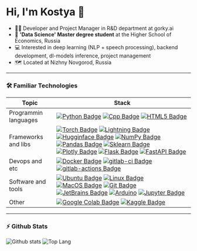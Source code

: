 # Hi, I'm Kostya 👋

- 👨‍💼 Developer and Project Manager in R&D department at gorky.ai
- 📄 **'Data Science' Master degree student** at the Higher School of Economics, Russia
- 💻 Interested in deep learning (NLP + speech processing), backend development, dl-models inference, project management
- 🗺️ Located at Nizhny Novgorod, Russia
<!-- - 📝 [CV/Resume](https://github.com/k4black/k4black/blob/master/CV.pdf) -->

---

### 🛠️ Familiar Technologies

<!-- https://github.com/Ileriayo/markdown-badges -->
| Topic | Stack |
| ---- | --- | 
| Programmin languages | [![Python Badge](https://img.shields.io/badge/-Python-black?style=flat&logo=Python&logoColor=white)]() [![Cpp Badge](https://img.shields.io/badge/-C%2B%2B-black?style=flat&logo=c%2B%2B&logoColor=white)]() [![HTML5 Badge](https://img.shields.io/badge/-HTML5-black?style=flat&logo=HTML5&logoColor=white)]() |
| Frameworks and libs | [![Torch Badge](https://img.shields.io/badge/-PyTorch-black?style=flat&logo=PyTorch&logoColor=white)]() [![Lightning Badge](https://img.shields.io/badge/-PyTorch%20Lightning-black?style=flat&logo=PyTorch-Lightning&logoColor=white)]() [![Hugginface Badge](https://img.shields.io/badge/-Huggingface-black?style=flat&logo=Huggingface&logoColor=white)]() [![NumPy Badge](https://img.shields.io/badge/-NumPy-black?style=flat&logo=NumPy&logoColor=white)]() [![Pandas Badge](https://img.shields.io/badge/-Pandas-black?style=flat&logo=pandas&logoColor=white)]() [![Sklearn Badge](https://img.shields.io/badge/-Sklearn-black?style=flat&logo=scikit-learn&logoColor=white)]() [![Plotly Badge](https://img.shields.io/badge/-Plotly-black?style=flat&logo=Plotly&logoColor=white)]() [![Flask Badge](https://img.shields.io/badge/-Flask-black?style=flat&logo=Flask&logoColor=white)]() [![FastAPI Badge](https://img.shields.io/badge/-FastAPI-black?style=flat&logo=FastAPI&logoColor=white)]() |
| Devops and etc | [![Docker Badge](https://img.shields.io/badge/-Docker-black?style=flat&logo=Docker&logoColor=white)]() [![gitlab-ci Badge](https://img.shields.io/badge/-GitLab%20CI-black?style=flat&logo=gitlab&logoColor=white)]() [![gitlab-actions Badge](https://img.shields.io/badge/-GitHub%20Actions-black?style=flat&logo=github&logoColor=white)]() |
| Software and tools | [![Ubuntu Badge](https://img.shields.io/badge/-Ubuntu-black?style=flat&logo=Ubuntu&logoColor=white)]() [![Linux Badge](https://img.shields.io/badge/-Linux-black?style=flat&logo=Linux&logoColor=white)]() [![MacOS Badge](https://img.shields.io/badge/-MacOS-black?style=flat&logo=MacOS&logoColor=white)]() [![Git Badge](https://img.shields.io/badge/-Git-black?style=flat&logo=Git&logoColor=white)]() [![JetBrains Badge](https://img.shields.io/badge/-JetBrains-black?style=flat&logo=JetBrains&logoColor=white)]()  [![Arduino](https://img.shields.io/badge/-Arduino-black?style=flat&logo=Arduino&logoColor=white)]() [![Jupyter Badge](https://img.shields.io/badge/-Jupyter-black?style=flat&logo=Jupyter&logoColor=white)]() |
| Other | [![Google Colab Badge](https://img.shields.io/badge/-GoogleColab-black?style=flat&logo=GoogleColab&logoColor=white)]() [![Kaggle Badge](https://img.shields.io/badge/-Kaggle-black?style=flat&logo=Kaggle&logoColor=white)]()  |


<!-- ---

### 🖥️ Major Projects

| Year | Title | Technologies |
| --- | --- | --- |
| 2021 | [Dataflow pipelines inference framework]() | [![Python Badge](https://img.shields.io/badge/-Python-black?style=flat&logo=Python&logoColor=white)]() [![FastAPI Badge](https://img.shields.io/badge/-FastAPI-black?style=flat&logo=FastAPI&logoColor=white)]() ||
| 2021 | [FastAPI extension for JWT auth](https://github.com/k4black/fastapi-jwt) | [![Python Badge](https://img.shields.io/badge/-Python-black?style=flat&logo=Python&logoColor=white)]() [![FastAPI Badge](https://img.shields.io/badge/-FastAPI-black?style=flat&logo=FastAPI&logoColor=white)]() |
| 2019 | [Kaggle pipelines lib]() | [![Python Badge](https://img.shields.io/badge/-Python-black?style=flat&logo=Python&logoColor=white)]() [![Pandas Badge](https://img.shields.io/badge/-Pandas-black?style=flat&logo=pandas&logoColor=white)]() [![Sklearn Badge](https://img.shields.io/badge/-Sklearn-black?style=flat&logo=scikit-learn&logoColor=white)]() |
| 2018 | [iHSE: app for summer educational camp]() | [![Flask Badge](https://img.shields.io/badge/-Flask-black?style=flat&logo=Flask&logoColor=white)]() [![HTML5 Badge](https://img.shields.io/badge/-HTML5-black?style=flat&logo=HTML5&logoColor=white)]() |
| 2016 | [Wierd story: android puzzle game]() | [![Java Badge](https://img.shields.io/badge/-Java-black?style=flat&logo=Java&logoColor=white)]() [![Java Badge](https://img.shields.io/badge/-Android-black?style=flat&logo=Android&logoColor=white)]() | -->


---

### ⚡ Github Stats

![Github stats](https://github-readme-stats.vercel.app/api?username=k4black&show_icons=true&count_private=true&hide_rank=true&line_height=24&hide=issues&custom_title=GitHub%20Stats)
![Top Lang](https://github-readme-stats.vercel.app/api/top-langs/?username=k4black&layout=compact&count_private=true&hide=Jupyter%20Notebook)


